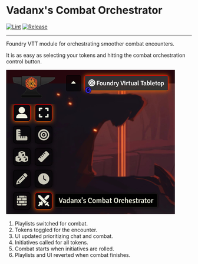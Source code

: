 # Vadanx's Combat Orchestrator

[![Lint](https://github.com/vadanx/foundryvtt-combat-orchestrator/actions/workflows/lint.yaml/badge.svg)](https://github.com/vadanx/foundryvtt-combat-orchestrator/actions/workflows/lint.yaml) [![Release](https://github.com/vadanx/foundryvtt-combat-orchestrator/actions/workflows/release.yaml/badge.svg)](https://github.com/vadanx/foundryvtt-combat-orchestrator/actions/workflows/release.yaml)

----

Foundry VTT module for orchestrating smoother combat encounters.

It is as easy as selecting your tokens and hitting the combat orchestration control button.

![Vadanx's Combat Orchestrator](docs/images/control.jpg)

1. Playlists switched for combat.
2. Tokens toggled for the encounter.
3. UI updated prioritizing chat and combat.
4. Initiatives called for all tokens.
5. Combat starts when initiatives are rolled.
6. Playlists and UI reverted when combat finishes.

